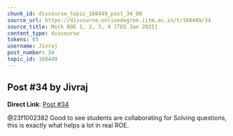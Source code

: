 ```yaml
---
chunk_id: discourse_topic_168449_post_34_00
source_url: https://discourse.onlinedegree.iitm.ac.in/t/168449/34
source_title: Mock ROE 1, 2, 3, 4 [TDS Jan 2025]
content_type: discourse
tokens: 65
username: Jivraj
post_number: 34
topic_id: 168449
---
```


## Post #34 by Jivraj

**Direct Link**: [Post #34](https://discourse.onlinedegree.iitm.ac.in/t/168449/34)

@23f1002382 Good to see students are collaborating for Solving questions, this is exactly what helps a lot in real ROE.
